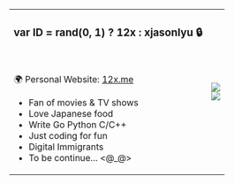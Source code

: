 <table>
<tbody>
<tr>
<td>

### var ID = rand(0, 1) ? 12x : xjasonlyu 🔒

<br>

🌍 Personal Website: [12x.me](https://12x.me)

- Fan of movies & TV shows
- Love Japanese food
- Write Go Python C/C++
- Just coding for fun
- Digital Immigrants
- To be continue... <@_@>
  
</td>
<td>
  <img src="https://github-readme-stats.vercel.app/api?username=xjasonlyu&show_icons=true&count_private=true" />
  <br>
  <img src="https://github-readme-stats.vercel.app/api/top-langs/?username=xjasonlyu&layout=compact" />
</td>
</tr>
</tbody>
</table>

<!--
**xjasonlyu/xjasonlyu** is a ✨ _special_ ✨ repository because its `README.md` (this file) appears on your GitHub profile.

Here are some ideas to get you started:

- 🔭 I’m currently working on ...
- 🌱 I’m currently learning ...
- 👯 I’m looking to collaborate on ...
- 🤔 I’m looking for help with ...
- 💬 Ask me about ...
- 📫 How to reach me: ...
- 😄 Pronouns: ...
- ⚡ Fun fact: ...
-->
